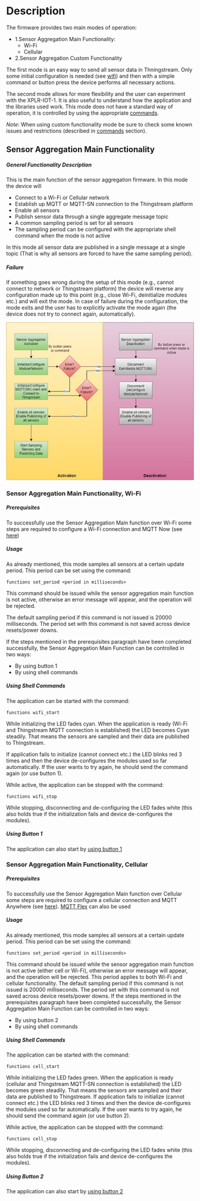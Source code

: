 # Description
The firmware provides two main modes of operation:
* 1.Sensor Aggregation Main Functionality:
  * Wi-Fi
  * Cellular
* 2.Sensor Aggregation Custom Functionality

The first mode is an easy way to send all sensor data in Thningstream. Only some initial configuration is needed (see [wifi](./ublox_modules/wifi)) and then with a simple command or button press the device performs all necessary actions.

The second mode allows for more flexibility and the user can experiment with the XPLR-IOT-1. It is also useful to understand how the application and the libraries used work. This mode does not have a standard way of operation, it is controlled by using the appropriate [commands](./shell_cmd/).

*Note:* When using custom functionality mode be sure to check some known issues and restrictions (described in [commands](./shell_cmd/) section).

## Sensor Aggregation Main Functionality

##### General Functionality Description
This is the main function of the sensor aggregation firmware. In this mode the device will
- Connect to a Wi-Fi or Cellular network
- Establish up MQTT or MQTT-SN connection to the Thingstream platform 
- Enable all sensors
- Publish sensor data through a single aggregate message topic 
- A common sampling period is set for all sensors 
- The sampling period can be configured with the appropriate shell command when the mode is not active

In this mode all sensor data are published in a single message at a single topic (That is why all sensors are forced to have the same sampling period).

##### Failure
If something goes wrong during the setup of this mode (e.g., cannot connect to network or Thingstream platform) the device will reverse any configuration made up to this point (e.g., close Wi-Fi, deinitialize modules etc.) and will exit the mode. In case of failure during the configuration, the mode exits and the user has to explicitly activate the mode again (the device does not try to connect again, automatically).


![SenAggGeneral.jpg.](../readme_images/SenAggGeneral.jpg "SenAggGeneral.jpg")

###	Sensor Aggregation Main Functionality, Wi-Fi
##### Prerequisites
To successfully use the Sensor Aggregation Main function over Wi-Fi some steps are required to configure a Wi-Fi connection and MQTT Now (see [here](./ublox_modules/wifi))
 
##### Usage
As already mentioned, this mode samples all sensors at a certain update period. This period can be set using the command:
```
functions set_period <period in milliseconds>
```
This command should be issued while the sensor aggregation main function is not active, otherwise an error message will appear, and the operation will be rejected.  

The default sampling period if this command is not issued is 20000 milliseconds. The period set with this command is not saved across device resets/power downs.

If the steps mentioned in the prerequisites paragraph have been completed successfully, the Sensor Aggregation Main Function can be controlled in two ways:
-	By using button 1
-	By using shell commands

##### Using Shell Commands
The application can be started with the command: 
```
functions wifi_start 
```
While initializing the LED fades cyan. When the application is ready (Wi-Fi and Thingstream MQTT connection is established) the LED becomes Cyan steadily. That means the sensors are sampled and their data are published to Thingstream.

If application fails to initialize (cannot connect etc.) the LED blinks red 3 times and then the device de-configures the modules used so far automatically. If the user wants to try again, he should send the command again (or use button 1).

While active, the application can be stopped with the command: 
```
functions wifi_stop
```
While stopping, disconnecting and de-configuring the LED fades white (this also holds true if the initialization fails and device de-configures the modules).
##### Using Button 1
The application can also start by [using button 1](./buttons_leds)


###	Sensor Aggregation Main Functionality, Cellular
##### Prerequisites
To successfully use the Sensor Aggregation Main function over Cellular some steps are required to configure a cellular connection and MQTT Anywhere (see [here](./ublox_modules/cell)). [MQTT Flex](./ublox_modules/cell) can also be used
 
##### Usage
As already mentioned, this mode samples all sensors at a certain update period. This period can be set using the command:
```
functions set_period <period in milliseconds>
```
This command should be issued while the sensor aggregation main function is not active (either cell or Wi-Fi), otherwise an error message will appear, and the operation will be rejected. This period applies to both Wi-Fi and cellular functionality.
The default sampling period if this command is not issued is 20000 milliseconds. The period set with this command is not saved across device resets/power downs.
If the steps mentioned in the prerequisites paragraph have been completed successfully, the Sensor Aggregation Main Function can be controlled in two ways:
-	By using button 2
-	By using shell commands

##### Using Shell Commands
The application can be started with the command: 
```
functions cell_start 
```
While initializing the LED fades green. When the application is ready (cellular and Thingstream MQTT-SN connection is established) the LED becomes green steadily. That means the sensors are sampled and their data are published to Thingstream.
If application fails to initialize (cannot connect etc.) the LED blinks red 3 times and then the device de-configures the modules used so far automatically. If the user wants to try again, he should send the command again (or use button 2).

While active, the application can be stopped with the command: 
```
functions cell_stop
```
While stopping, disconnecting and de-configuring the LED fades white (this also holds true if the initialization fails and device de-configures the modules).

##### Using Button 2
The application can also start by [using button 2](./buttons_leds)


